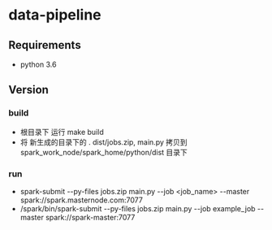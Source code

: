 # data-pipeline

## Requirements
* python 3.6

## Version


### build
* 根目录下 运行 make build
* 将 新生成的目录下的 . dist/jobs.zip, main.py 拷贝到 spark_work_node/spark_home/python/dist 目录下


### run
* spark-submit --py-files jobs.zip main.py --job <job_name> --master spark://spark.masternode.com:7077
* /spark/bin/spark-submit --py-files jobs.zip main.py --job example_job --master spark://spark-master:7077